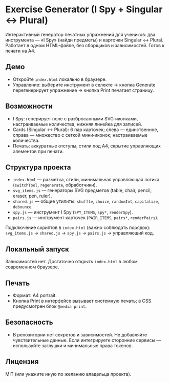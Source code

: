 # Exercise Generator (I Spy + Singular ↔ Plural)

Интерактивный генератор печатных упражнений для учеников: два инструмента — «I Spy» (найди предметы) и карточки Singular ↔ Plural. Работает в одном HTML-файле, без сборщиков и зависимостей. Готов к печати на A4.

## Демо
- Откройте `index.html` локально в браузере.
- Управление: выберите инструмент в селекте → кнопка Generate перегенерирует упражнение → кнопка Print печатает страницу.

## Возможности
- I Spy: генерирует поле с разбросанными SVG‑иконками, настраиваемые количества, нижняя линейка для записей.
- Cards (Singular ↔ Plural): 6 пар карточек; слева — единственное, справа — множество с сеткой мини‑иконок; настраиваемые количества.
- Печать: аккуратные отступы, стили под A4, скрытие управляющих элементов при печати.

## Структура проекта
- `index.html` — разметка, стили, минимальная управляющая логика (`switchTool`, `regenerate`, обработчики).
- `svg_items.js` — генераторы SVG предметов (table, chair, pencil, eraser, pen, ruler).
- `shared.js` — общие утилиты: `shuffle`, `choice`, `randomInt`, `capitalize`, `debounce`.
- `spy.js` — инструмент I Spy (`SPY_ITEMS`, `spy*`, `renderSpy`).
- `pairs.js` — инструмент карточек (`PAIR_ITEMS`, `pairs*`, `renderPairs`).

Подключение скриптов в `index.html` (важно соблюдать порядок): `svg_items.js` → `shared.js` → `spy.js` → `pairs.js` → управляющий код.

## Локальный запуск
Зависимостей нет. Достаточно открыть `index.html` в любом современном браузере.

## Печать
- Формат: A4 portrait.
- Кнопка Print в интерфейсе вызывает системную печать; в CSS предусмотрен блок `@media print`.

## Безопасность
- В репозитории нет секретов и зависимостей. Не добавляйте чувствительные данные. Если интегрируете сторонние сервисы — используйте заглушки и минимальные права токенов.

## Лицензия
MIT (или укажите иную по желанию владельца проекта).
